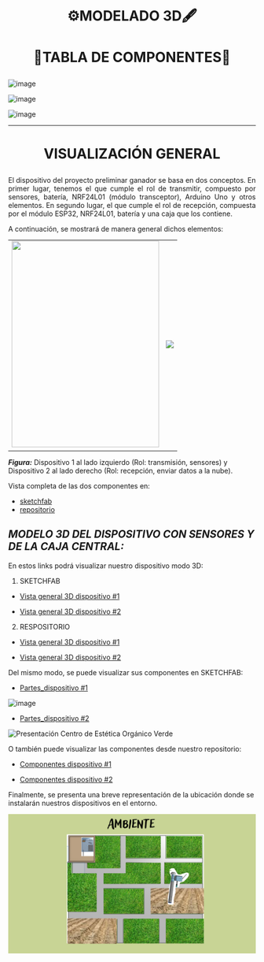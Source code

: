# <p align = center>  ⚙️MODELADO 3D🖋️</p>


# <p align = center>  📑TABLA DE COMPONENTES🔖</p>

![image](../../Imágenes/Modelado_3D/tabla.png)


![image](../../Imágenes/Modelado_3D/Componentes.png)

![image](https://github.com/Fx2048/Team_4_FdD/assets/131219987/e1195f2f-7c9b-42fe-8bdd-742605c9123a)




---


# <p align = "center">VISUALIZACIÓN GENERAL</p>

<p align = "justify" >El dispositivo del proyecto preliminar ganador se basa en dos conceptos. En primer lugar, tenemos el que cumple el rol de transmitir, compuesto por sensores, batería, NRF24L01 (módulo transceptor), Arduino Uno y otros elementos. En segundo lugar, el que cumple el rol de recepción, compuesta por el módulo ESP32, NRF24L01, batería y una caja que los contiene.</p>

<p align = "justify" >A continuación, se mostrará de manera general dichos elementos:</p>

<div align="center">

<table>
  <tr>
    <td><img src="../../Imágenes/System_1.png" style="width: 300px; height: 419px;"></td>
    <td><img src="../../Imágenes/System_2.png"></td>
  </tr>
</table>

</div>


***Figura:*** 
Dispositivo 1 al lado izquierdo 
(Rol: transmisión, sensores) y Dispositivo 2 al lado derecho 
(Rol: recepción, enviar datos a la nube).

Vista completa de las dos componentes en:
* [sketchfab](https://sketchfab.com/3d-models/my-model-composite-part-4-eb2148cdebaa42dea660bec73f28d02b)
* [repositorio](../../Hadware/Modelo_3D/Dispositivos.stl)


## *MODELO 3D DEL DISPOSITIVO CON SENSORES Y DE LA CAJA CENTRAL:*

En estos links podrá visualizar nuestro dispositivo modo 3D: 


1. SKETCHFAB

* [Vista general 3D dispositivo #1](https://sketchfab.com/3d-models/all_my_model-8b4fa2704f744f1584f49b39e792a4b6)

* [Vista general 3D dispositivo #2 ](https://sketchfab.com/3d-models/caja-57ac736d35504cfc9fb07908c0be9ef0)

2. RESPOSITORIO

* [Vista general 3D dispositivo #1](../../Hadware/Modelo_3D/All_my_model.stl)

* [Vista general 3D dispositivo #2 ](../../Hadware/Modelo_3D/Caja_central.stl)


Del mismo modo, se puede visualizar sus componentes en SKETCHFAB:

* [Partes_dispositivo #1](https://sketchfab.com/3d-models/partes-mod-transmitir-f4738ec27411411494a5f1bcfd55df45)

![image](../../Imágenes/Modelado_3D/Parts_disp1.png)




* [Partes_dispositivo #2](https://sketchfab.com/3d-models/caja-908515660f7c4651aa6e702cc1981599)

![Presentación Centro de Estética Orgánico Verde](https://github.com/Fx2048/Team_4_FdD/assets/131219987/894269a5-ea2b-47e6-90d3-545978adcfb4)

O también puede visualizar las componentes desde nuestro repositorio: 


* [Componentes dispositivo #1](../../Hadware/Modelo_3D/Partes_mod_transmitir.stl)

* [Componentes dispositivo #2](../../Hadware/Modelo_3D/Caja_central.stl)

Finalmente, se presenta una breve representación de la ubicación donde se instalarán nuestros dispositivos en el entorno. 

![](https://github.com/Fx2048/Team_4_FdD/blob/main/Im%C3%A1genes/AMBIENTE.png)


